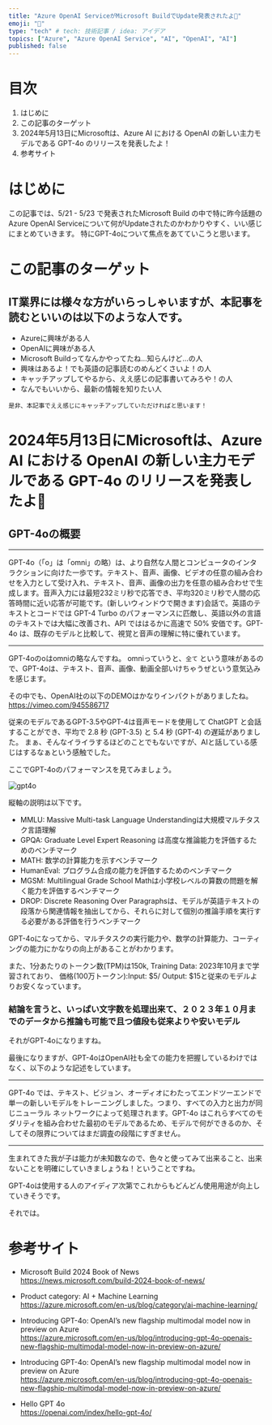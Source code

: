 ```yaml
---
title: "Azure OpenAI ServiceがMicrosoft BuildでUpdate発表されたよ🎉"
emoji: "🚀"
type: "tech" # tech: 技術記事 / idea: アイデア
topics: ["Azure", "Azure OpenAI Service", "AI", "OpenAI", "AI"]
published: false
---
```


# 目次
1. はじめに
2. この記事のターゲット
3. 2024年5月13日にMicrosoftは、Azure AI における OpenAI の新しい主力モデルである GPT-4o のリリースを発表したよ！
4. 参考サイト

# はじめに
この記事では、5/21 - 5/23 で発表されたMicrosoft Build の中で特に昨今話題のAzure OpenAI Serviceについて何がUpdateされたのかわかりやすく、いい感じにまとめていきます。
特にGPT-4oについて焦点をあてていこうと思います。

# この記事のターゲット

## IT業界には様々な方がいらっしゃいますが、本記事を読むといいのは以下のような人です。
- Azureに興味がある人
- OpenAIに興味がある人
- Microsoft Buildってなんかやってたね...知らんけど...の人
- 興味はあるよ！でも英語の記事読むのめんどくさいよ！の人
- キャッチアップしてやるから、ええ感じの記事書いてみろや！の人
- なんでもいいから、最新の情報を知りたい人

```是非、本記事でええ感じにキャッチアップしていただければと思います！```

# 2024年5月13日にMicrosoftは、Azure AI における OpenAI の新しい主力モデルである GPT-4o のリリースを発表したよ🎉

## GPT-4oの概要
 
***
GPT-4o（「o」は「omni」の略）は、より自然な人間とコンピュータのインタラクションに向けた一歩です。テキスト、音声、画像、ビデオの任意の組み合わせを入力として受け入れ、テキスト、音声、画像の出力を任意の組み合わせで生成します。音声入力には最短232ミリ秒で応答でき、平均320ミリ秒で人間の応答時間に近い応答が可能です。(新しいウィンドウで開きます)会話で。英語のテキストとコードでは GPT-4 Turbo のパフォーマンスに匹敵し、英語以外の言語のテキストでは大幅に改善され、API でははるかに高速で 50% 安価です。GPT-4o は、既存のモデルと比較して、視覚と音声の理解に特に優れています。
***

GPT-4oのoはomniの略なんですね。
omniっていうと、```全て``` という意味があるので、GPT-4oは、テキスト、音声、画像、動画全部いけちゃうぜという意気込みを感じます。

その中でも、OpenAI社の以下のDEMOはかなりインパクトがありましたね。
https://vimeo.com/945586717 

従来のモデルであるGPT-3.5やGPT-4は音声モードを使用して ChatGPT と会話することができ、平均で 2.8 秒 (GPT-3.5) と 5.4 秒 (GPT-4) の遅延がありました。
まぁ、そんなイライラするほどのことでもないですが、AIと話している感じはするなぁという感触でした。

ここでGPT-4oのパフォーマンスを見てみましょう。

![gpt4o](/images/azure_openai_service_build/gpt4o.png)

縦軸の説明は以下です。
- MMLU: Massive Multi-task Language Understandingは大規模マルチタスク言語理解
- GPQA: Graduate Level Expert Reasoning は高度な推論能力を評価するためのベンチマーク
- MATH: 数学の計算能力を示すベンチマーク
- HumanEval: プログラム合成の能力を評価するためのベンチマーク
- MGSM: Multilingual Grade School Mathは小学校レベルの算数の問題を解く能力を評価するベンチマーク
- DROP: Discrete Reasoning Over Paragraphsは、モデルが英語テキストの段落から関連情報を抽出してから、それらに対して個別の推論手順を実行する必要がある評価を行うベンチマーク

GPT-4oになってから、マルチタスクの実行能力や、数学の計算能力、コーティングの能力にかなりの向上があることがわかります。

また、1分あたりのトークン数(TPM)は150k,
Training Data: 2023年10月まで学習されており、
価格(100万トークン):Input: $5/ Output: $15と従来のモデルよりお安くなっています。

### 結論を言うと、いっぱい文字数を処理出来て、２０２３年１０月までのデータから推論も可能で且つ値段も従来よりや安いモデル
それがGPT-4oになりますね。


最後になりますが、GPT-4oはOpenAI社も全ての能力を把握しているわけではなく、以下のような記述をしています。
***
GPT-4o では、テキスト、ビジョン、オーディオにわたってエンドツーエンドで単一の新しいモデルをトレーニングしました。つまり、すべての入力と出力が同じニューラル ネットワークによって処理されます。GPT-4o はこれらすべてのモダリティを組み合わせた最初のモデルであるため、モデルで何ができるのか、そしてその限界についてはまだ調査の段階にすぎません。
***

生まれてきた我が子は能力が未知数なので、色々と使ってみて出来ること、出来ないことを明確にしていきましょうね！ということですね。

GPT-4oは使用する人のアイディア次第でこれからもどんどん使用用途が向上していきそうです。

それでは。

# 参考サイト
- Microsoft Build 2024 Book of News  
https://news.microsoft.com/build-2024-book-of-news/

- Product category: AI + Machine Learning  
https://azure.microsoft.com/en-us/blog/category/ai-machine-learning/

- Introducing GPT-4o: OpenAI’s new flagship multimodal model now in preview on Azure  
https://azure.microsoft.com/en-us/blog/introducing-gpt-4o-openais-new-flagship-multimodal-model-now-in-preview-on-azure/

- Introducing GPT-4o: OpenAI’s new flagship multimodal model now in preview on Azure  
https://azure.microsoft.com/en-us/blog/introducing-gpt-4o-openais-new-flagship-multimodal-model-now-in-preview-on-azure/

- Hello GPT 4o  
https://openai.com/index/hello-gpt-4o/